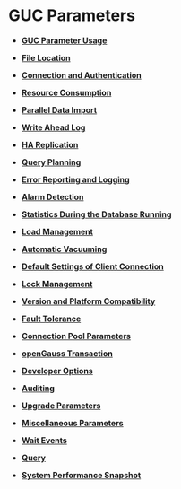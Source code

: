 # GUC Parameters<a name="EN-US_TOPIC_0251900919"></a>

-   **[GUC Parameter Usage](guc-parameter-usage.md)**  

-   **[File Location](file-location.md)**  

-   **[Connection and Authentication](connection-and-authentication.md)**  

-   **[Resource Consumption](resource-consumption.md)**  

-   **[Parallel Data Import](parallel-data-import.md)**  

-   **[Write Ahead Log](write-ahead-log.md)**  

-   **[HA Replication](ha-replication.md)**  

-   **[Query Planning](query-planning.md)**  

-   **[Error Reporting and Logging](error-reporting-and-logging.md)**  

-   **[Alarm Detection](alarm-detection.md)**  

-   **[Statistics During the Database Running](statistics-during-the-database-running.md)**  

-   **[Load Management](load-management.md)**  

-   **[Automatic Vacuuming](automatic-vacuuming.md)**  

-   **[Default Settings of Client Connection](default-settings-of-client-connection.md)**  

-   **[Lock Management](lock-management.md)**  

-   **[Version and Platform Compatibility](version-and-platform-compatibility.md)**  

-   **[Fault Tolerance](fault-tolerance.md)**  

-   **[Connection Pool Parameters](connection-pool-parameters.md)**  

-   **[openGauss Transaction](opengauss-transaction.md)**  

-   **[Developer Options](developer-options.md)**  

-   **[Auditing](auditing.md)**  

-   **[Upgrade Parameters](upgrade-parameters.md)**  

-   **[Miscellaneous Parameters](miscellaneous-parameters.md)**  

-   **[Wait Events](wait-events.md)**  

-   **[Query](query.md)**  

-   **[System Performance Snapshot](system-performance-snapshot.md)**  



